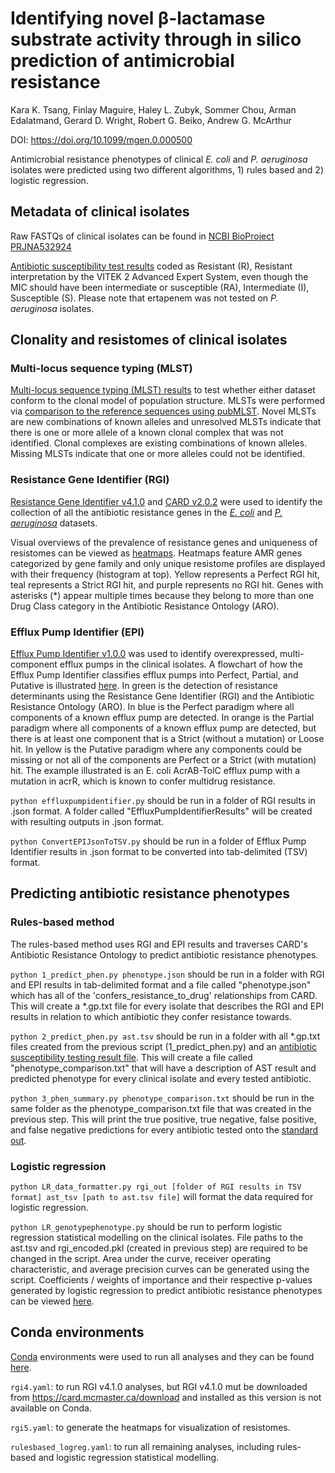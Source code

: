 # Identifying novel β-lactamase substrate activity through in silico prediction of antimicrobial resistance 

Kara K. Tsang, Finlay Maguire, Haley L. Zubyk, Sommer Chou, Arman Edalatmand, Gerard D. Wright, Robert G. Beiko, Andrew G. McArthur

DOI: https://doi.org/10.1099/mgen.0.000500

Antimicrobial resistance phenotypes of clinical *E. coli* and *P. aeruginosa* isolates were predicted using two different algorithms, 1) rules based and 2) logistic regression.

## Metadata of clinical isolates

Raw FASTQs of clinical isolates can be found in [NCBI BioProject PRJNA532924](https://www.ncbi.nlm.nih.gov/bioproject/PRJNA532924)

[Antibiotic susceptibility test results](https://github.com/karatsang/rulesbased_logisticregression/tree/master/AST) coded as Resistant (R), Resistant interpretation by the VITEK 2 Advanced Expert System, even though the MIC should have been intermediate or susceptible (RA), Intermediate (I), Susceptible (S). Please note that ertapenem was not tested on *P. aeruginosa* isolates. 

## Clonality and resistomes of clinical isolates

### Multi-locus sequence typing (MLST)
[Multi-locus sequence typing (MLST) results](https://github.com/karatsang/rulesbased_logisticregression/tree/master/MLST) to test whether either dataset conform to the clonal model of population structure. MLSTs were performed via [comparison to the reference sequences using pubMLST](https://github.com/agmcarthur/pubMLST). Novel MLSTs are new combinations of known alleles and unresolved MLSTs indicate that there is one or more allele of a known clonal complex that was not identified. Clonal complexes are existing combinations of known alleles. Missing MLSTs indicate that one or more alleles could not be identified. 

### Resistance Gene Identifier (RGI)
[Resistance Gene Identifier v4.1.0](https://card.mcmaster.ca/analyze/rgi) and [CARD v2.0.2](https://card.mcmaster.ca/home) were used to identify the collection of all the antibiotic resistance genes in the [*E. coli*](https://github.com/karatsang/rulesbased_logisticregression/tree/master/ResistanceGeneIdentifier/Ecoli_RGI_4.1.0) and [*P. aeruginosa*](https://github.com/karatsang/rulesbased_logisticregression/tree/master/ResistanceGeneIdentifier/Paeruginosa_RGI_4.1.0) datasets. 

Visual overviews of the prevalence of resistance genes and uniqueness of resistomes can be viewed as [heatmaps](https://github.com/karatsang/rulesbased_logisticregression/tree/master/ResistanceGeneIdentifier/Heatmaps_RGI_5.1.0). Heatmaps feature AMR genes categorized by gene family and only unique resistome profiles are displayed with their frequency (histogram at top). Yellow represents a Perfect RGI hit, teal represents a Strict RGI hit, and purple represents no RGI hit. Genes with asterisks (*) appear multiple times because they belong to more than one Drug Class category in the Antibiotic Resistance Ontology (ARO).

### Efflux Pump Identifier (EPI)
[Efflux Pump Identifier v1.0.0](https://github.com/karatsang/rulesbased_logisticregression/tree/master/rulesbased/EffluxPumpIdentifier) was used to identify overexpressed, multi-component efflux pumps in the clinical isolates. A flowchart of how the Efflux Pump Identifier classifies efflux pumps into Perfect, Partial, and Putative is illustrated [here](https://github.com/karatsang/rulesbased_logisticregression/blob/master/rulesbased/EffluxPumpIdentifier/FlowChart_EffluxPumpIdentifier.png). In green is the detection of resistance determinants using the Resistance Gene Identifier (RGI) and the Antibiotic Resistance Ontology (ARO). In blue is the Perfect paradigm where all components of a known efflux pump are detected. In orange is the Partial paradigm where all components of a known efflux pump are detected, but there is at least one component that is a Strict (without a mutation) or Loose hit. In yellow is the Putative paradigm where any components could be missing or not all of the components are Perfect or a Strict (with mutation) hit. The example illustrated is an E. coli AcrAB-TolC efflux pump with a mutation in acrR, which is known to confer multidrug resistance. 

`python effluxpumpidentifier.py` should be run in a folder of RGI results in .json format. A folder called "EffluxPumpIdentifierResults" will be created with resulting outputs in .json format. 

`python ConvertEPIJsonToTSV.py` should be run in a folder of Efflux Pump Identifier results in .json format to be converted into tab-delimited (TSV) format.

## Predicting antibiotic resistance phenotypes

### Rules-based method
The rules-based method uses RGI and EPI results and traverses CARD's Antibiotic Resistance Ontology to predict antibiotic resistance phenotypes. 

`python 1_predict_phen.py phenotype.json` should be run in a folder with RGI and EPI results in tab-delimited format and a file called "phenotype.json" which has all of the 'confers_resistance_to_drug' relationships from CARD. This will create a *.gp.txt file for every isolate that describes the RGI and EPI results in relation to which antibiotic they confer resistance towards.

`python 2_predict_phen.py ast.tsv` should be run in a folder with all *.gp.txt files created from the previous script (1_predict_phen.py) and an [antibiotic susceptibility testing result file](https://github.com/karatsang/rulesbased_logisticregression/tree/master/AST). This will create a file called "phenotype_comparison.txt" that will have a description of AST result and predicted phenotype for every clinical isolate and every tested antibiotic. 

`python 3_phen_summary.py phenotype_comparison.txt` should be run in the same folder as the phenotype_comparison.txt file that was created in the previous step. This will print the true positive, true negative, false positive, and false negative predictions for every antibiotic tested onto the [standard out](https://github.com/karatsang/rulesbased_logisticregression/blob/master/rulesbased/rulesbased_algorithm/Paeruginosa_rulesbased/rules_based_results.txt). 

### Logistic regression

`python LR_data_formatter.py rgi_out [folder of RGI results in TSV format] ast_tsv [path to ast.tsv file]` will format the data required for logistic regression.

`python LR_genotypephenotype.py` should be run to perform logistic regression statistical modelling on the clinical isolates. File paths to the ast.tsv and rgi_encoded.pkl (created in previous step) are required to be changed in the script. Area under the curve, receiver operating characteristic, and average precision curves can be generated using the script. Coefficients / weights of importance and their respective p-values generated by logistic regression to predict antibiotic resistance phenotypes can be viewed [here](https://github.com/karatsang/rulesbased_logisticregression/tree/master/logisticregression/weights_pvalues).

## Conda environments

[Conda](https://docs.conda.io/en/latest/) environments were used to run all analyses and they can be found [here](https://github.com/karatsang/rulesbased_logisticregression/tree/master/condaenv). 

`rgi4.yaml`: to run RGI v4.1.0 analyses, but RGI v4.1.0 mut be downloaded from https://card.mcmaster.ca/download and installed as this version is not available on Conda.

`rgi5.yaml`: to generate the heatmaps for visualization of resistomes. 

`rulesbased_logreg.yaml`: to run all remaining analyses, including rules-based and logistic regression statistical modelling.
